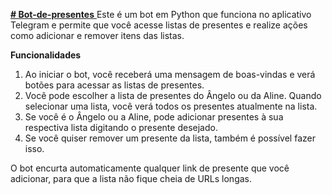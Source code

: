 [**# Bot-de-presentes**
](https://t.me/ListadepresentesBot)
Este é um bot em Python que funciona no aplicativo Telegram e permite que você acesse listas de presentes e realize ações como adicionar e remover itens das listas.

**Funcionalidades**

1. Ao iniciar o bot, você receberá uma mensagem de boas-vindas e verá botões para acessar as listas de presentes.
2. Você pode escolher a lista de presentes do Ângelo ou da Aline. Quando selecionar uma lista, você verá todos os presentes atualmente na lista.
3. Se você é o Ângelo ou a Aline, pode adicionar presentes à sua respectiva lista digitando o presente desejado.
4. Se você quiser remover um presente da lista, também é possível fazer isso.

O bot encurta automaticamente qualquer link de presente que você adicionar, para que a lista não fique cheia de URLs longas.
